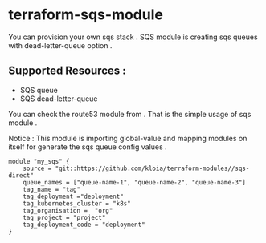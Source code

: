 # terraform-sqs-module

You can provision your own sqs stack . SQS module is creating sqs queues with dead-letter-queue option .

## Supported Resources : 
* SQS queue
* SQS dead-letter-queue 

You can check the route53 module from <a href="/main.tf"></a> . That is the simple usage of sqs module .

Notice : This module is importing global-value and mapping modules on itself for generate the sqs queue config values . 

```
module "my_sqs" {
    source = "git::https://github.com/kloia/terraform-modules//sqs-direct"
    queue_names = ["queue-name-1", "queue-name-2", "queue-name-3"]
    tag_name = "tag"
    tag_deployment ="deployment"
    tag_kubernetes_cluster = "k8s"
    tag_organisation =  "org"
    tag_project = "project"
    tag_deployment_code = "deployment"
}
```